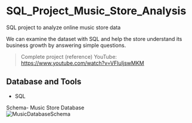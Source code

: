 # SQL_Project_Music_Store_Analysis
SQL project to analyze online music store data

We can examine the dataset with SQL and help the store understand its business growth by answering simple questions.

> Complete project (reference) YouTube: https://www.youtube.com/watch?v=VFIuIjswMKM

## Database and Tools
*  SQL
 
Schema- Music Store Database  
![MusicDatabaseSchema](https://user-images.githubusercontent.com/112153548/213707717-bfc9f479-52d9-407b-99e1-e94db7ae10a3.png)
